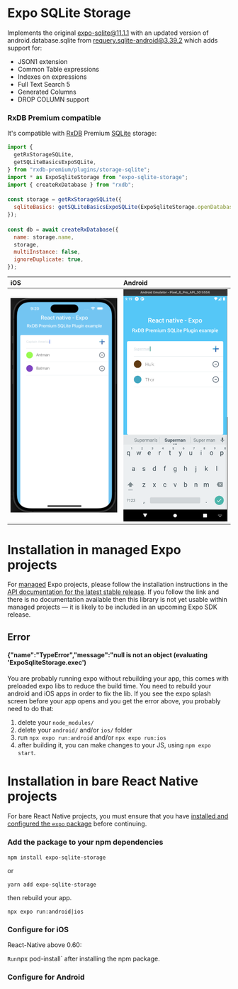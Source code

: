 # Expo SQLite Storage

Implements the original [expo-sqlite@11.1.1](https://github.com/expo/expo/tree/main/packages/expo-sqlite) with an updated version of android.database.sqlite from [requery.sqlite-android@3.39.2](https://github.com/requery/sqlite-android) which adds support for:

- JSON1 extension
- Common Table expressions
- Indexes on expressions
- Full Text Search 5
- Generated Columns
- DROP COLUMN support

### RxDB Premium compatible

It's compatible with [RxDB](https://github.com/pubkey/rxdb) Premium [SQLite](https://rxdb.info/rx-storage-sqlite.html) storage:

```js
import {
  getRxStorageSQLite,
  getSQLiteBasicsExpoSQLite,
} from "rxdb-premium/plugins/storage-sqlite";
import * as ExpoSqliteStorage from "expo-sqlite-storage";
import { createRxDatabase } from "rxdb";

const storage = getRxStorageSQLite({
  sqliteBasics: getSQLiteBasicsExpoSQLite(ExpoSqliteStorage.openDatabase),
});

const db = await createRxDatabase({
  name: storage.name,
  storage,
  multiInstance: false,
  ignoreDuplicate: true,
});
```

| iOS                                                  | Android                                                  |
| :--------------------------------------------------- | :------------------------------------------------------- |
| <img width="440" alt="image" src="./assets/ios.png"> | <img width="400" alt="image" src="./assets/android.png"> |

# Installation in managed Expo projects

For [managed](https://docs.expo.dev/versions/latest/introduction/managed-vs-bare/) Expo projects, please follow the installation instructions in the [API documentation for the latest stable release](#api-documentation). If you follow the link and there is no documentation available then this library is not yet usable within managed projects &mdash; it is likely to be included in an upcoming Expo SDK release.

## Error
#### {"name":"TypeError","message":"null is not an object (evaluating 'ExpoSqliteStorage.exec')

You are probably running expo without rebuilding your app, this comes with preloaded expo libs to reduce the build time. You need to rebuild your android and iOS apps in order to fix the lib. If you see the expo splash screen before your app opens and you get the error above, you probably need to do that:

1. delete your `node_modules/`
2. delete your `android/` and/or `ios/` folder
3. run `npx expo run:android` and/or `npx expo run:ios`
4. after building it, you can make changes to your JS, using `npm expo start`. 



# Installation in bare React Native projects

For bare React Native projects, you must ensure that you have [installed and configured the `expo` package](https://docs.expo.dev/bare/installing-expo-modules/) before continuing.

### Add the package to your npm dependencies

```
npm install expo-sqlite-storage
```

or

```
yarn add expo-sqlite-storage
```

then rebuild your app.

```
npx expo run:android|ios
```

### Configure for iOS

React-Native above 0.60:

`Run`npx pod-install` after installing the npm package.

### Configure for Android
